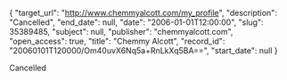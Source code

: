 {
  "target_url": "http://www.chemmyalcott.com/my_profile", 
  "description": "Cancelled", 
  "end_date": null, 
  "date": "2006-01-01T12:00:00", 
  "slug": 35389485, 
  "subject": null, 
  "publisher": "chemmyalcott.com", 
  "open_access": true, 
  "title": "Chemmy Alcott", 
  "record_id": "20060101T120000/Om40uvX6Nq5a+RnLkXq5BA==", 
  "start_date": null
}

Cancelled